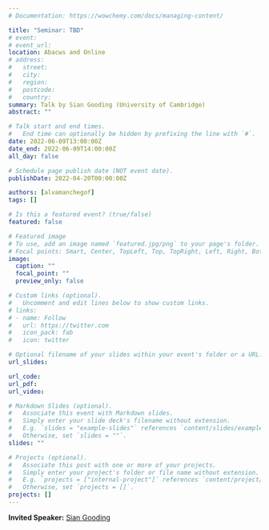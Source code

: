 ```yaml
---
# Documentation: https://wowchemy.com/docs/managing-content/

title: "Seminar: TBD"
# event:
# event_url:
location: Abacws and Online
# address:
#   street:
#   city:
#   region:
#   postcode:
#   country:
summary: Talk by Sian Gooding (University of Cambridge)
abstract: ""

# Talk start and end times.
#   End time can optionally be hidden by prefixing the line with `#`.
date: 2022-06-09T13:00:00Z
date_end: 2022-06-09T14:00:00Z
all_day: false

# Schedule page publish date (NOT event date).
publishDate: 2022-04-20T00:00:00Z

authors: [alvamanchegof]
tags: []

# Is this a featured event? (true/false)
featured: false

# Featured image
# To use, add an image named `featured.jpg/png` to your page's folder. 
# Focal points: Smart, Center, TopLeft, Top, TopRight, Left, Right, BottomLeft, Bottom, BottomRight.
image:
  caption: ""
  focal_point: ""
  preview_only: false

# Custom links (optional).
#   Uncomment and edit lines below to show custom links.
# links:
# - name: Follow
#   url: https://twitter.com
#   icon_pack: fab
#   icon: twitter

# Optional filename of your slides within your event's folder or a URL.
url_slides:

url_code:
url_pdf:
url_video:

# Markdown Slides (optional).
#   Associate this event with Markdown slides.
#   Simply enter your slide deck's filename without extension.
#   E.g. `slides = "example-slides"` references `content/slides/example-slides.md`.
#   Otherwise, set `slides = ""`.
slides: ""

# Projects (optional).
#   Associate this post with one or more of your projects.
#   Simply enter your project's folder or file name without extension.
#   E.g. `projects = ["internal-project"]` references `content/project/deep-learning/index.md`.
#   Otherwise, set `projects = []`.
projects: []
---
```


**Invited Speaker:** [Sian Gooding](https://siangooding.github.io/)